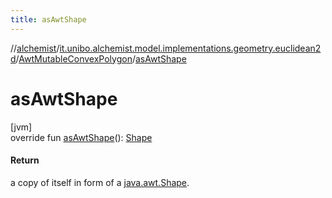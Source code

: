 ```yaml
---
title: asAwtShape
---
```

//[alchemist](../../../index.html)/[it.unibo.alchemist.model.implementations.geometry.euclidean2d](../index.html)/[AwtMutableConvexPolygon](index.html)/[asAwtShape](as-awt-shape.html)



# asAwtShape



[jvm]\
override fun [asAwtShape](as-awt-shape.html)(): [Shape](https://docs.oracle.com/javase/8/docs/api/java/awt/Shape.html)



#### Return



a copy of itself in form of a [java.awt.Shape](https://docs.oracle.com/javase/8/docs/api/java/awt/Shape.html).




